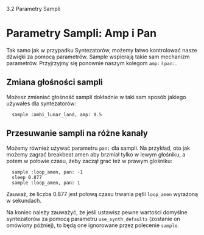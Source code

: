 3.2 Parametry Sampli

# Parametry Sampli: Amp i Pan

Tak samo jak w przypadku Syntezatorów, możemy łatwo kontrolować
nasze dźwięki za pomocą parametrów. Sample wspierają takie sam
mechanizm parametrów. Przyjrzyjmy się ponownie naszym kolegom
`amp:` i `pan:`.

## Zmiana głośności sampli

Możesz zmieniać głośność sampli dokładnie w taki sam sposób
jakiego używałeś dla syntezatorów:

```
  sample :ambi_lunar_land, amp: 0.5
```

## Przesuwanie sampli na różne kanały

Możemy również używać parametru `pan:` dla sampli. Na przykład,
oto jak możemy zagrać breakbeat amen aby brzmiał tylko w lewym
głośniku, a potem w połowie czasu, żeby zaczął grać też w prawym
glośniku:

```
  sample :loop_amen, pan: -1
  sleep 0.877
  sample :loop_amen, pan: 1
```

Zauważ, że liczba 0.877 jest połową czasu trwania pętli `loop_amen`
wyrażoną w sekundach.

Na koniec należy zauważyć, że jeśli ustawisz pewne wartości domyślne
syntezatorów za pomocą parametru `use_synth_defaults` (zostanie on
omówiony później), to będą one ignorowane przez polecenie `sample`.
